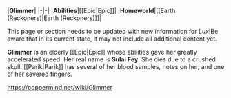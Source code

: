 |**Glimmer**|
|-|-|
|**Abilities**|[[Epic\|Epic]]|
|**Homeworld**|[[Earth (Reckoners)\|Earth (Reckoners)]]|

This page or section needs to be updated with new information for *Lux*!Be aware that in its current state, it may not include all additional content yet.

**Glimmer** is an elderly [[Epic\|Epic]] whose abilities gave her greatly accelerated speed. Her real name is **Sulai Fey**. She dies due to a crushed skull. [[Parik\|Parik]] has several of her blood samples, notes on her, and one of her severed fingers.




https://coppermind.net/wiki/Glimmer